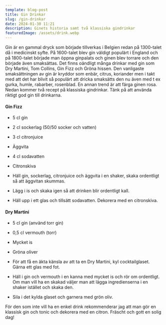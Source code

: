 ```yaml
---
template: blog-post
title: Gin Drinkar
slug: /gin-drinkar
date: 2024-01-30 11:21
description: Ginets historia samt två klassiska gindrinkar
featuredImage: /assets/drink.webp
---
```

Gin är en gammal dryck som började tillverkas i Belgien redan på 1300-talet då i medicinskt syfte. På 1600-talet blev gin väldigt populärt i England och på 1800-talet började man öppna ginpalats och ginen blev torrare och den började även smaksättas. 
Det finns oändligt många drinkar med gin som Dry Martini, Tom Collins, Gin Fizz och Gröna hissen. Den vanligaste smaksättningen av gin är kryddor som enbär, citrus, koriander men i takt med att det har blivit så populärt att dricka smaksätts den nu även med t ex gurka, humle, rabarber, rosenblad. En annan trend är att färga ginen rosa. Nedan kommer två recept på klassiska gindrinkar. Tänk på att använda riktigt god gin till drinkarna.

#### Gin Fizz
- 5 cl gin
- 2 cl sockerlag (50/50 socker och vatten)
- 3 cl citronjuice
- Äggvita
- 4 cl sodavatten
- Citronskiva

- Häll gin, sockerlag, citronjuice och äggvita i en shaker, skaka ordentligt så att äggvitan skummas.
- Lägg i is och skaka igen så att drinken blir ordentligt kall.
- Häll upp i ett glas och tillsätt sodavatten. Dekorera med en citronskiva.

#### Dry Martini
- 5 cl gin (använd torr gin)
- 0,5 cl vermouth (torr)
- Mycket is
- Gröna oliver

- För att få en äkta känsla av att ta en Dry Martini, kyl cocktailglaset. Gärna ett glas med fot.
- Häll i gin och vermouth i en kanna med mycket is och rör om ordentligt. Om man vill ha en skakad väljer man att lägga ingredienserna i en shaker istället och skaka den. 
- Sila i det kylda glaset och garnera med grön oliv. 

För den som inte vill ha en enkel drink rekommenderar jag att man gör en klassisk gin och tonic och dekorera med en citron. Fräscht och gott en solig dag!